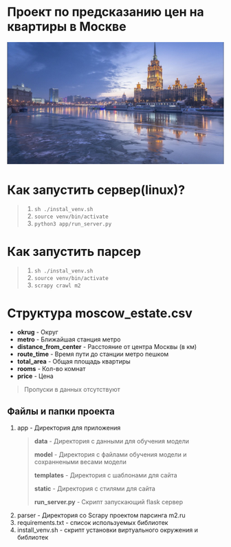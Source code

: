 # Проект по предсказанию цен на квартиры в Москве
<p align="center">
  <img src="app/static/images/moscow.jpg" width="1000" title="hover text">
</p>

# Как запустить сервер(linux)?
> 1. ``` sh ./instal_venv.sh ```
> 2. ``` source venv/bin/activate ```
> 3. ``` python3 app/run_server.py ```

# Как запустить парсер
> 1. ``` sh ./instal_venv.sh ```
> 2. ``` source venv/bin/activate ```
> 3. ``` scrapy crawl m2 ```

# Структура moscow_estate.csv
  - **okrug** - Округ
  - **metro** - Ближайшая станция метро 
  - **distance_from_center** - Расстояние от центра Москвы (в км) 
  - **route_time** - Время пути до станции метро пешком
  - **total_area** - Общая площадь квартиры
  - **rooms** - Кол-во комнат
  - **price** - Цена
  
> Пропуски в данных отсутствуют 

## Файлы и папки проекта
1. app - Директория для приложения
    > **data** - Директория с данными для обучения модели
    > 
    > **model** - Директория с файлами обучения модели и сохраннеными весами модели
    > 
    > **templates** - Директория с шаблонами для сайта
    > 
    > **static** - Директория с стилями для сайта
    > 
    > **run_server.py** - Скрипт запускающий flask сервер
2. parser - Директория со Scrapy проектом парсинга m2.ru
3. requirements.txt - список используемых библиотек
4. install_venv.sh - скрипт установки виртуального окружения и библиотек




